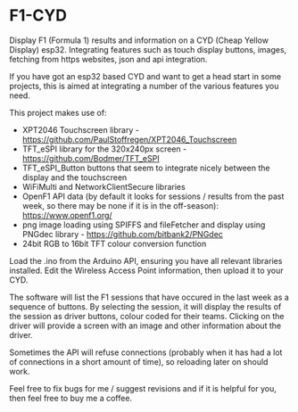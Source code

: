 # F1-CYD
Display F1 (Formula 1) results and information on a CYD (Cheap Yellow Display) esp32. Integrating features such as touch display buttons, images, fetching from https websites, json and api integration.

If you have got an esp32 based CYD and want to get a head start in some projects, this is aimed at integrating a number of the various features you need.

This project makes use of:
* XPT2046 Touchscreen library - https://github.com/PaulStoffregen/XPT2046_Touchscreen
* TFT_eSPI library for the 320x240px screen - https://github.com/Bodmer/TFT_eSPI
* TFT_eSPI_Button buttons that seem to integrate nicely between the display and the touchscreen
* WiFiMulti and NetworkClientSecure libraries
* OpenF1 API data (by default it looks for sessions / results from the past week, so there may be none if it is in the off-season): https://www.openf1.org/
* png image loading using SPIFFS and fileFetcher and display using PNGdec library - https://github.com/bitbank2/PNGdec
* 24bit RGB to 16bit TFT colour conversion function

Load the .ino from the Arduino API, ensuring you have all relevant libraries installed. Edit the Wireless Access Point information, then upload it to your CYD.

The software will list the F1 sessions that have occured in the last week as a sequence of buttons. By selecting the session, it will display the results of the session as driver buttons, colour coded for their teams. Clicking on the driver will provide a screen with an image and other information about the driver.

Sometimes the API will refuse connections (probably when it has had a lot of connections in a short amount of time), so reloading later on should work.

Feel free to fix bugs for me / suggest revisions and if it is helpful for you, then feel free to buy me a coffee.
